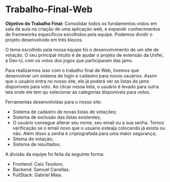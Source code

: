 # Trabalho-Final-Web

<b>Objetivo do Trabalho Final:</b> Consolidar todos os fundamentos vistos em sala de aula na criação de uma aplicação web, e expandir conhecimentos de frameworks específicos escolhidos pela equipe. Podemos dividir o projeto desenvolvido em três blocos.

O tema escolhido pela nossa equipe foi o desenvolvimento de um site de votação. O seu principal intuito é de ajudar o projeto de extensão da Unifei, a Dev-U, com os votos dos jogos que participaram das jams.

Para realizarmos isso com o trabalho final de Web, tivemos que desenvolver um sistema de login e cadastro para novos usuários.
Assim que o usuário entra no nosso site, ele já poderá ver as listas de jams disponíveis para voto. Ao clicar nessa lista, o usuário é levado para outra tela onde ele tem qu selecionar as categorias disponíveis para votos.

Ferramentas desenvolvidas para o nosso site:
- Sistema de cadastro de novas listas de votações;
- Sistema de exclusão das listas existentes;
- O usuário consegue alterar seu nome, seu email ou a sua senha. Temos verificação se o email novo que o usuário esteaja colocando já exista ou não. Além disso a senha é criptografada para uma maior segurança;
- Sitema de votação;
- Sistema de resultados.

A divisão da equipe foi feita da seguinte forma:
- Frontend: Caio Teodoro.
- Backend: Samuel Canellas.
- FullStack: Gabriel Maia.
